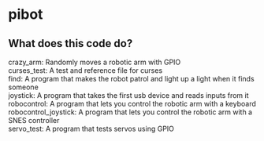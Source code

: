 # pibot

## What does this code do?
  crazy_arm: Randomly moves a robotic arm with GPIO  
  curses_test: A test and reference file for curses  
  find: A program that makes the robot patrol and light up a light when it finds someone  
  joystick: A program that takes the first usb device and reads inputs from it  
  robocontrol: A program that lets you control the robotic arm with a keyboard  
  robocontrol_joystick: A program that lets you control the robotic arm with a SNES controller  
  servo_test: A program that tests servos using GPIO  
  
